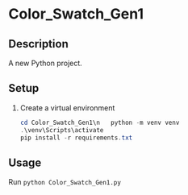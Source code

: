 # Color_Swatch_Gen1

## Description
A new Python project.

## Setup
1. Create a virtual environment
   ```powershell
   cd Color_Swatch_Gen1\n   python -m venv venv
   .\venv\Scripts\activate
   pip install -r requirements.txt
   ```

## Usage
Run `python Color_Swatch_Gen1.py`